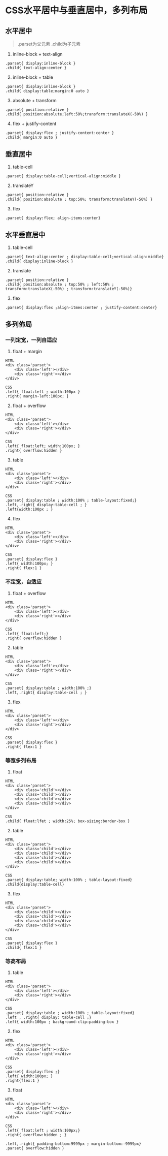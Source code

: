 # CSS水平居中与垂直居中，多列布局
## 水平居中
> .parset为父元素	.child为子元素
1. inline-block + text-align
```
.parset{ display:inline-block }
.child{ text-align:center }
```

2. inline-block + table
```
.parset{ display:inline-block }
.child{ display:table;margin:0 auto }
```

3. absolute + transform
```
.parset{ position:relative }
.child{ position:absolute;left:50%;transform:translateX(-50%) }
```

4. flex + justify-content
```
.parset{ display:flex ; justify-content:center }
.child{ margin:0 auto }
```

## 垂直居中
1. table-cell 
```
.parset{ display:table-cell;vertical-align:middle }
```

2. translateY
```
.parset{ position:relative }
.child{ position:absolute ; top:50%; transform:translateY(-50%) }
```

3. flex
```
.parset{ display:flex; align-items:center}
```

## 水平垂直居中
1. table-cell
```
.parset{ text-align:center ; display:table-cell;vertical-align:middle}
.child{ display:inline-block }
```

2. translate
```
.parset{ position:relative }
.child{ position:absolute ; top:50% ; left:50% ; transform:translateX(-50%) ; transform:translateY(-50%)}
```

3. flex
```
.parset{ display:flex ;align-itmes:center ; justify-content:center}
```

## 多列佈局
### 一列定宽，一列自适应
1. float + margin
```
HTML 
<div class='parset'>
	<div class='left'></div>
	<div class='right'></div>
</div>

CSS
.left{ float:left ; width:100px }
.right{ margin-left:100px; }

```

2. float + overflow
```
HTML 
<div class='parset'>
	<div class='left'></div>
	<div class='right'></div>
</div>

CSS
.left{ float:left; width:100px; }
.right{ overflow:hidden	}

```

3. table
```
HTML 
<div class='parset'>
	<div class='left'></div>
	<div class='right'></div>
</div>

CSS
.parset{ display:table ; width:100% ; table-layout:fixed;}
.left,.right{ display:table-cell ; }
.left{width:100px ; }

```

4. flex
```
HTML 
<div class='parset'>
	<div class='left'></div>
	<div class='right'></div>
</div>

CSS
.parset{ display:flex }
.left{ width:100px; }
.right{ flex:1 }

```

### 不定宽，自适应
1. float + overflow
```
HTML 
<div class='parset'>
	<div class='left'></div>
	<div class='right'></div>
</div>

CSS
.left{ float:left;}
.right{ overflow:hidden	}
```

2. table
```
HTML 
<div class='parset'>
	<div class='left'></div>
	<div class='right'></div>
</div>

CSS
.parset{ display:table ; width:100% ;}
.left,.right{ display:table-cell ; }
```

3. flex
```
HTML 
<div class='parset'>
	<div class='left'></div>
	<div class='right'></div>
</div>

CSS
.parset{ display:flex }
.right{ flex:1 }
```

### 等宽多列布局
1. float
```
HTML
<div class='parset'>
	<div class='child'></div>
	<div class='child'></div>
	<div class='child'></div>
	<div class='child'></div>
</div>

CSS 
.child{ float:lfet ; width:25%; box-sizing:border-box }
```

2. table 
```
HTML
<div class='parset'>
	<div class='child'></div>
	<div class='child'></div>
	<div class='child'></div>
	<div class='child'></div>
</div>

CSS
.parset{ display:table; width:100% ; table-layout:fixed}
.child{display:table-cell}
```

3. flex
```
HTML
<div class='parset'>
	<div class='child'></div>
	<div class='child'></div>
	<div class='child'></div>
	<div class='child'></div>
</div>

CSS
.parset{ display:flex }
.child{ flex:1 }
```

### 等高布局
1. table
```
HTML 
<div class='parset'>
	<div class='left'></div>
	<div class='right'></div>
</div>

CSS
.parset{ display:table ; width:100% ; table-layout:fixed}
.left , .right{ display: table-cell ;}
.left{ width:100px ; background-clip:padding-box }

```

2. flex
```
HTML 
<div class='parset'>
	<div class='left'></div>
	<div class='right'></div>
</div>

CSS
.parset{ display:flex ;}
.left{ width:100px; }
.right{flex:1 }
```

3. float
```
HTML 
<div class='parset'>
	<div class='left'></div>
	<div class='right'></div>
</div>

CSS
.left{ float:left ; width:100px;}
.right{ overflow:hidden ; }

.left,.right{ padding-bottom:9999px ; margin-bottom:-9999px}
.parset{ overflow:hidden }

```
